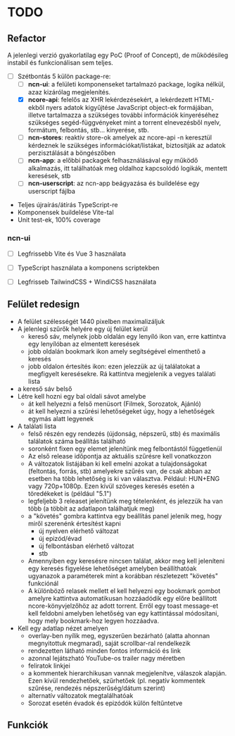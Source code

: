 # TODO

## Refactor

A jelenlegi verzió gyakorlatilag egy PoC (Proof of Concept), de működésileg instabil és funkcionálisan sem teljes.

* [ ] Szétbontás 5 külön package-re:
  * [ ] **ncn-ui**: a felületi komponenseket tartalmazó package, logika nélkül, azaz kizárólag megjelenítés. 
  * [x] **ncore-api**: felelős az XHR lekérdezésekért, a lekérdezett HTML-ekből nyers adatok kigyűjtése JavaScript object-ek formájában, illetve tartalmazza a szükséges további információk kinyeréséhez szükséges segéd-függvényeket mint a torrent elnevezésből nyelv, formátum, felbontás, stb... kinyerése, stb.
  * [ ] **ncn-stores**: reaktív store-ok amelyek az ncore-api -n keresztül kérdeznek le szükséges információkat/listákat, biztosítják az adatok perzisztálását a böngészőben
  * [ ] **ncn-app**: a előbbi packagek felhasználásával egy működő alkalmazás, itt találhatóak meg oldalhoz kapcsolódó logikák, mentett keresések, stb
  * [ ] **ncn-userscript**: az ncn-app beágyazása és buildelése egy userscript fájlba
* Teljes újraírás/átírás TypeScript-re
* Komponensek buildelése Vite-tal
* Unit test-ek, 100% coverage

### ncn-ui

* [ ] Legfrissebb Vite és Vue 3 használata
* [ ] TypeScript használata a komponens scriptekben
* [ ] Legfrisseb TailwindCSS + WindiCSS használata



## Felület redesign

* A felület szélességét 1440 pixelben maximalizáljuk
* A jelenlegi szűrők helyére egy új felület kerül
  * kereső sáv, melynek jobb oldalán egy lenyíló ikon van, erre kattintva egy lenyílóban az elmentett keresések
  * jobb oldalán bookmark ikon amely segítségével elmenthető a keresés
  * jobb oldalon értesítés ikon: ezen jelezzük az új találatokat a megfigyelt keresésekre. Rá kattintva megjelenik a vegyes találati lista
* a kereső sáv belső 
* Létre kell hozni egy bal oldali sávot amelybe
  * át kell helyezni a felső menüsort (Filmek, Sorozatok, Ajánló)
  * át kell helyezni a szűrési lehetőségeket úgy, hogy a lehetőségek egymás alatt legyenek
* A találati lista 
  * felső részén egy rendezés (újdonság, népszerű, stb) és maximális találatok száma beállítás található
  * soronként fixen egy elemet jelenítünk meg felbontástól függetlenül
  * Az első release időpontja az aktuális szűrésre kell vonatkozzon
  * A változatok listájában ki kell emelni azokat a tulajdonságokat (feltontás, forrás, stb) amelyekre szűrés van, de csak abban az esetben ha több lehetőség is ki van választva. Például: HUN+ENG vagy 720p+1080p. Ezen kívül szöveges keresés esetén a töredékeket is (például "5.1")
  * legfeljebb 3 releaset jelenítünk meg tételenként, és jelezzük ha van több (a többit az adatlapon találhatjuk meg)
  * a "követés" gombra kattintva egy beállítás panel jelenik meg, hogy miről szerenénk értesítést kapni
    * új nyelven elérhető változat
    * új epizód/évad
    * új felbontásban elérhető változat
    * stb
  * Amennyiben egy keresésre nincsen találat, akkor meg kell jeleníteni egy keresés figyelése lehetőséget amelyben beállíthatóak ugyanazok a paraméterek mint a korábban részletezett "követés" funkciónál
  * A különböző relasek mellett el kell helyezni egy bookmark gombot amelyre kattintva automatikusan hozzáadódik egy előre beállított ncore-könyvjelzőhöz az adott torrent. Erről egy toast message-et kell feldobni amelyben lehetőség van egy kattintással módosítani, hogy mely bookmark-hoz legyen hozzáadva.
* Kell egy adatlap nézet amelyen 
  * overlay-ben nyílik meg, egyszerűen bezárható (alatta ahonnan megnyitottuk megmarad), saját scrollbar-ral rendelkezik
  * rendezetten látható minden fontos információ és link
  * azonnal lejátszható YouTube-os trailer nagy méretben
  * feliratok linkjei
  * a kommentek hierarchikusan vannak megjelenítve, válaszok alapján. Ezen kívül rendezhetőek, szűrhetőek (pl. negatív kommentek szűrése, rendezés népszerűség/dátum szerint)
  * alternatív változatok megtalálhatóak
  * Sorozat esetén évadok és epizódók külön feltűntetve

## Funkciók

